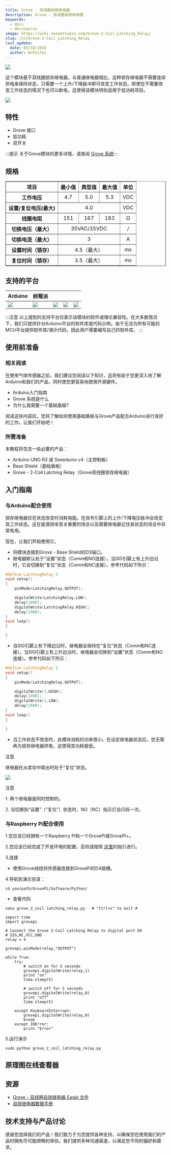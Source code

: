 ```yaml
---
title: Grove - 双线圈自锁继电器
description: Grove - 双线圈自锁继电器
keywords:
  - docs
  - docusaurus
image: https://wiki.seeedstudio.com/Grove-2-Coil_Latching_Relay/
slug: /cn/Grove-2-Coil_Latching_Relay
last_update:
  date: 03/18/2024
  author: WuFeifei
---
```


![](https://files.seeedstudio.com/wiki/Grove-2-Coil_Latching_Relay/img/2Coil_Latching_Relay_01.jpg)

这个模块基于双线圈锁存继电器。与普通继电器相比，这种锁存继电器不需要连续供电来保持状态，只需要一个上升/下降脉冲即可改变工作状态。即使在不需要改变工作状态的情况下也可以断电，这使得该模块特别适用于低功耗项目。

[![](https://files.seeedstudio.com/wiki/common/Get_One_Now_Banner.png)](https://www.seeedstudio.com/Grove-2-Coil-Latching-Relay-p-1446.html)

## 特性

- Grove 接口
- 低功耗
- 双开关

:::提示
    关于Grove模块的更多详情，请查阅 [Grove 系统](https://wiki.seeedstudio.com/Grove_System/):::

规格
-------------

<table border="1" cellspacing="0" width="80%">
<tr>
<th scope="col">
项目
</th>
<th scope="col">
最小值
</th>
<th scope="col">
典型值
</th>
<th scope="col">
最大值
</th>
<th scope="col">
单位
</th>
</tr>
<tr align="center">
<th scope="row">
工作电压
</th>
<td>
4.7
</td>
<td>
5.0
</td>
<td>
5.3
</td>
<td>
VDC
</td>
</tr>
<tr align="center">
<th scope="row">
设置/复位电压(最大)
</th>
<td colspan="3">
4.0
</td>
<td>
VDC
</td>
</tr>
<tr align="center">
<th scope="row">
线圈电阻
</th>
<td>
151
</td>
<td>
167
</td>
<td>
183
</td>
<td>
Ω
</td>
</tr>
<tr align="center">
<th scope="row">
切换电压（最大）
</th>
<td colspan="3">
35VAC/35VDC
</td>
<td>
/
</td>
</tr>
<tr align="center">
<th scope="row">
切换电流（最大）
</th>
<td colspan="3">
3
</td>
<td>
A
</td>
</tr>
<tr align="center">
<th scope="row">
设置时间（锁存）
</th>
<td colspan="3">
4.5（最大）
</td>
<td>
ms
</td>
</tr>
<tr align="center">
<th scope="row">
复位时间（锁存）
</th>
<td colspan="3">
3.5（最大）
</td>
<td>
ms
</td>
</tr>
</table>


支持的平台
-------------------

| Arduino                                                      | 树莓派                                                       |                                                              |                                                              |                                                              |
| ------------------------------------------------------------ | ------------------------------------------------------------ | ------------------------------------------------------------ | ------------------------------------------------------------ | ------------------------------------------------------------ |
| ![](https://files.seeedstudio.com/wiki/wiki_english/docs/images/arduino_logo.jpg) | ![](https://files.seeedstudio.com/wiki/wiki_english/docs/images/raspberry_pi_logo_n.jpg) | ![](https://files.seeedstudio.com/wiki/wiki_english/docs/images/bbg_logo_n.jpg) | ![](https://files.seeedstudio.com/wiki/wiki_english/docs/images/wio_logo_n.jpg) | ![](https://files.seeedstudio.com/wiki/wiki_english/docs/images/linkit_logo_n.jpg) |

:::注意
    以上提到的支持平台仅表示该模块的软件或理论兼容性。在大多数情况下，我们只提供针对Arduino平台的软件库或代码示例。由于无法为所有可能的MCU平台提供软件库/演示代码，因此用户需要编写自己的软件库。
:::

## 使用前准备

### 相关阅读

在使用气体传感器之前，我们建议您阅读以下知识，这将有助于您更深入地了解Arduino和我们的产品，同时使您更容易地使用开源硬件。

<!-- - [Arduino入门指南](/Getting_Started_with_Seeeduino)

- [Grove 系统是什么](/Grove_System)
- [为什么我需要一个基础盾板?](/Base_Shield_V2) -->

- Arduino入门指南
- Grove 系统是什么
- 为什么我需要一个基础盾板?

阅读这些内容后，您将了解如何使用基础盾板与Grove产品配合Arduino进行良好的工作。让我们开始吧！

### 所需准备

本教程将包含一些必要的产品：

<!-- - [Arduino UNO R3](https://www.seeedstudio.com/depot/Arduino-Uno-Rev3-p-694.html) 或[Seeeduino v4](https://www.seeedstudio.com/depot/Seeeduino-V4-p-669.html)

- [Base Shield](https://www.seeedstudio.com/depot/Base-Shield-V2-p-1378.html)
- Grove - 2-Coil Latching Relay -->

- Arduino UNO R3 或 Seeeduino v4（主控制板）
- Base Shield（基础盾板）
- Grove - 2-Coil Latching Relay（Grove双线圈锁存继电器）

## 入门指南

### 与Arduino配合使用

锁存继电器仅在状态改变时消耗电能。在信号引脚上的上升/下降电压脉冲会改变其工作状态。这在能源效率至关重要的场合以及需要继电器记住其状态的场合中非常有用。

现在，让我们开始使用它。

- 将模块连接到Grove - Base Shield的D3端口。
- 继电器默认处于“设置”状态（Comm和NO连接），当SIG引脚上有上升边沿时，它会切换到“复位”状态（Comm和NC连接）。参考代码如下所示：

```c
#define LatchingRelay 3
void setup()
{
    pinMode(LatchingRelay,OUTPUT);

    digitalWrite(LatchingRelay,LOW);
    delay(1000);
    digitalWrite(LatchingRelay,HIGH);
    delay(1000);
}
void loop()
{

}
```

- 当SIG引脚上有下降边沿时，继电器会保持在“复位”状态（Comm和NC连接）。当SIG引脚上有上升边沿时，继电器会切换到“设置”状态（Comm和NO连接）。参考代码如下所示：

```c
#define LatchingRelay 3
void setup()
{
    pinMode(LatchingRelay,OUTPUT);

    digitalWrite(3,HIGH);
    delay(1000);
    digitalWrite(3,LOW);
    delay(1000);
}
void loop()
{

}
```

- 当工作状态不改变时，此模块消耗的功率很小。在设定继电器状态后，您无需再为锁存继电器供电，这使得其功耗极低。

<div class="admonition note">
<p class="admonition-title">注意</p>
继电器在从库存中取出时处于“复位”状态。
</div>


![](https://files.seeedstudio.com/wiki/Grove-2-Coil_Latching_Relay/img/Latching_Relay_Diagram.jpg)

<div class="admonition note">
<p class="admonition-title">注意</p>
<p> 1. 两个继电器是同时控制的。</p>
<p> 2. 当切换到“设置”（“复位”）状态时，NO（NC）指示灯会闪烁一次。</p>
</div>

### 与Raspberry Pi配合使用

1.您应该已经拥有一个Raspberry Pi和一个GrovePi或GrovePi+。

2.您应该已经完成了开发环境的配置，否则请按照 [这里](/GrovePi_Plus)的指引进行。

3.连接

- 使用Grove线缆将传感器连接到GrovePi的D4插槽。

4.导航到演示目录：

```
cd yourpath/GrovePi/Software/Python/
```

- 查看代码

```
nano grove_2_coil_latching_relay.py   # "Ctrl+x" to exit #
```

```
import time
import grovepi

# Connect the Grove 2-Coil Latching Relay to digital port D4
# SIG,NC,VCC,GND
relay = 4

grovepi.pinMode(relay,"OUTPUT")

while True:
    try:
        # switch on for 5 seconds
        grovepi.digitalWrite(relay,1)
        print "on"
        time.sleep(5)

        # switch off for 5 seconds
        grovepi.digitalWrite(relay,0)
        print "off"
        time.sleep(5)

    except KeyboardInterrupt:
        grovepi.digitalWrite(relay,0)
        break
    except IOError:
        print "Error"
```

5.运行演示

```
sudo python grove_2_coil_latching_relay.py
```

## 原理图在线查看器

<div className="altium-ecad-viewer" data-project-src="https://files.seeedstudio.com/wiki/Grove-2-Coil_Latching_Relay/res/Grove-2-Coil_Latching_Relay_Eagle_File.zip" style={{borderRadius: '0px 0px 4px 4px', height: 500, borderStyle: 'solid', borderWidth: 1, borderColor: 'rgb(241, 241, 241)', overflow: 'hidden', maxWidth: 1280, maxHeight: 700, boxSizing: 'border-box'}}>
</div>

资源
--------

- [Grove - 双线圈自锁继电器 Eagle 文件](https://files.seeedstudio.com/wiki/Grove-2-Coil_Latching_Relay/res/Grove-2-Coil_Latching_Relay_Eagle_File.zip)
- [自锁继电器数据手册](https://files.seeedstudio.com/wiki/Grove-2-Coil_Latching_Relay/res/Latching_Relay_Datesheet.pdf)

<!-- This Markdown file was created from https://www.seeedstudio.com/wiki/Grove_-_2-Coil_Latching_Relay -->

## 技术支持与产品讨论

感谢您选择我们的产品！我们致力于为您提供各种支持，以确保您在使用我们的产品时拥有尽可能顺畅的体验。我们提供多种沟通渠道，以满足您不同的偏好和需求。
